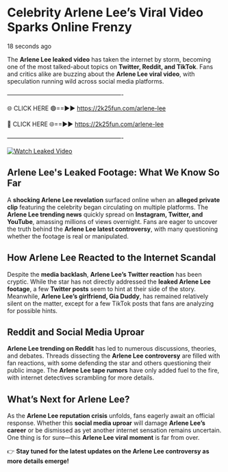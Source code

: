 # Celebrity Arlene Lee’s Viral Video Sparks Online Frenzy

18 seconds ago

The **Arlene Lee leaked video** has taken the internet by storm, becoming one of the most talked-about topics on **Twitter, Reddit, and TikTok**. Fans and critics alike are buzzing about the **Arlene Lee viral video**, with speculation running wild across social media platforms.

———————————————————-

🌐 CLICK HERE 🟢==►► https://2k25fun.com/arlene-lee

🔴 CLICK HERE 🌐==►► https://2k25fun.com/arlene-lee

———————————————————-

[![Watch Leaked Video](https://miro.medium.com/v2/resize:fit:828/format:webp/1*cilzJN44JGOrTw9NJCrNHA.gif "Watch Leaked Video")](https://2k25fun.com/arlene-lee)

## **Arlene Lee's Leaked Footage: What We Know So Far**  
A **shocking Arlene Lee revelation** surfaced online when an **alleged private clip** featuring the celebrity began circulating on multiple platforms. The **Arlene Lee trending news** quickly spread on **Instagram, Twitter, and YouTube**, amassing millions of views overnight. Fans are eager to uncover the truth behind the **Arlene Lee latest controversy**, with many questioning whether the footage is real or manipulated.  

## **How Arlene Lee Reacted to the Internet Scandal**  
Despite the **media backlash**, **Arlene Lee’s Twitter reaction** has been cryptic. While the star has not directly addressed the **leaked Arlene Lee footage**, a few **Twitter posts** seem to hint at their side of the story. Meanwhile, **Arlene Lee’s girlfriend, Gia Duddy**, has remained relatively silent on the matter, except for a few TikTok posts that fans are analyzing for possible hints.  

## **Reddit and Social Media Uproar**  
**Arlene Lee trending on Reddit** has led to numerous discussions, theories, and debates. Threads dissecting the **Arlene Lee controversy** are filled with fan reactions, with some defending the star and others questioning their public image. The **Arlene Lee tape rumors** have only added fuel to the fire, with internet detectives scrambling for more details.  

## **What’s Next for Arlene Lee?**  
As the **Arlene Lee reputation crisis** unfolds, fans eagerly await an official response. Whether this **social media uproar** will damage **Arlene Lee’s career** or be dismissed as yet another internet sensation remains uncertain. One thing is for sure—this **Arlene Lee viral moment** is far from over.  

👉 **Stay tuned for the latest updates on the Arlene Lee controversy as more details emerge!**  
